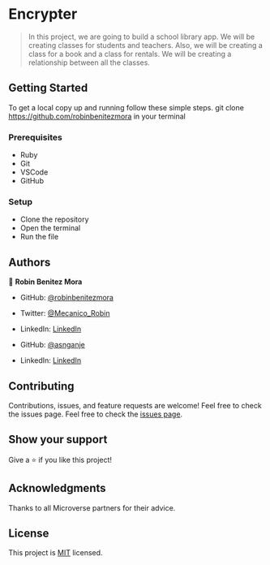 # Encrypter

> In this project, we are going to build a school library app. We will be creating classes for students and teachers. Also, we will be creating a class for a book and a class for rentals. We will be creating a relationship between all the classes.

## Getting Started

To get a local copy up and running follow these simple steps.
git clone https://github.com/robinbenitezmora in your terminal

### Prerequisites
- Ruby
- Git
- VSCode
- GitHub
### Setup
- Clone the repository
- Open the terminal
- Run the file

## Authors

👤 **Robin Benitez Mora**

- GitHub: [@robinbenitezmora](https://github.com/robinbenitezmora)
- Twitter: [@Mecanico_Robin](https://twitter.com/mecanico_robin)
- LinkedIn: [LinkedIn](https://www.linkedin.com/in/robin-benitez-mora/)

- GitHub: [@asnganje](https://github.com/asnganje)
- LinkedIn: [LinkedIn](https://www.linkedin.com/in/abdulrahman-nganje-a6436935//)


## Contributing
Contributions, issues, and feature requests are welcome!
Feel free to check the issues page.
Feel free to check the [issues page](../../issues/).
​
## Show your support
Give a ⭐️ if you like this project!
## Acknowledgments 
Thanks to all Microverse partners for their advice.
## License
This project is [MIT](./MIT.md) licensed.

